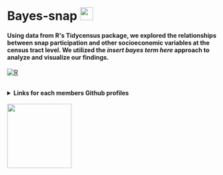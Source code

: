 # Bayes-snap <img src="https://raw.githubusercontent.com/aemmadi/aemmadi/master/wave.gif" width="30">

#### Using data from R's Tidycensus package, we explored the relationships between snap participation and other socioeconomic variables at the census tract level. We utilized the *insert bayes term here* approach to analyze and visualize our findings. 
[![R](https://img.shields.io/badge/R-276DC3?style=for-the-badge)](https://www.r-project.org/)

<br/>
 
<details>
  <summary><b>Links for each members Github profiles</b></summary>
<br/>
  
[Victoria Dela Cruz](https://github.com/vdlcruz670) <br/>
[Olyann Ta'ase](https://github.com/otaase) <br/>
[Cade Garcia](https://github.com/CadeGarcia) <br/>
[Upumoni Logologo](https://github.com/UpumoniLogologo) <br/>
[Alii Napoleon](https://github.com/napoa26)
</details>
<br/>

<img src= "https://assets.chaminade.edu/wp-content/uploads/2018/08/08074025/Chaminade-Logo-Centered.jpg" width="150">

